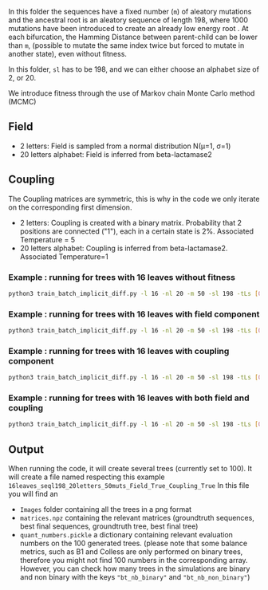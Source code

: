 In this folder the sequences have a fixed number (`m`) of aleatory mutations and the ancestral root is an aleatory sequence of length 198, where 1000 mutations have been introduced to create an already low energy root . At each bifurcation, the Hamming Distance between parent-child can be lower than `m`, (possible to mutate the same index twice but forced to mutate in another state), even without fitness.

In this folder, `sl` has to be 198, and we can either choose an alphabet size of 2, or 20. 

We introduce fitness through the use of Markov chain Monte Carlo method (MCMC)

## Field ##
* 2 letters: Field is sampled from a normal distribution N(µ=1, σ=1)
* 20 letters alphabet: Field is inferred from beta-lactamase2

## Coupling ##
The Coupling matrices are symmetric, this is why in the code we only iterate on the corresponding first dimension.
* 2 letters: Coupling is created with a binary matrix. Probability that 2 positions are connected ("1"), each in a certain state is 2%. Associated Temperature = 5
* 20 letters alphabet: Coupling is inferred from beta-lactamase2. Associated Temperature=1

### Example : running for trees with 16 leaves without fitness ###

```bash
python3 train_batch_implicit_diff.py -l 16 -nl 20 -m 50 -sl 198 -tLs [0,0.005,10,50] -lr 0.1 -lr_seq 0.01 -t float64-multi-init-run -p Batch-Run-Maximum-Parsimony -alt -n "Final Run" -g 0 -e 5000 -ai 1 -ic 50
```

### Example : running for trees with 16 leaves with field component ###

```bash
python3 train_batch_implicit_diff.py -l 16 -nl 20 -m 50 -sl 198 -tLs [0,0.005,10,50] -lr 0.1 -lr_seq 0.01 -field -t float64-multi-init-run -p Batch-Run-Maximum-Parsimony -alt -n "Final Run" -g 0 -e 5000 -ai 1 -ic 50
```

### Example : running for trees with 16 leaves with coupling component ###

```bash
python3 train_batch_implicit_diff.py -l 16 -nl 20 -m 50 -sl 198 -tLs [0,0.005,10,50] -lr 0.1 -lr_seq 0.01 -coupling-t float64-multi-init-run -p Batch-Run-Maximum-Parsimony -alt -n "Final Run" -g 0 -e 5000 -ai 1 -ic 50
```

### Example : running for trees with 16 leaves with both field and coupling ###

```bash
python3 train_batch_implicit_diff.py -l 16 -nl 20 -m 50 -sl 198 -tLs [0,0.005,10,50] -lr 0.1 -lr_seq 0.01 -field -coupling -t float64-multi-init-run -p Batch-Run-Maximum-Parsimony -alt -n "Final Run" -g 0 -e 5000 -ai 1 -ic 50
```
## Output ##
When running the code, it will create several trees (currently set to 100). 
It will create a file named respecting this example `16leaves_seql198_20letters_50muts_Field_True_Coupling_True` 
In this file you will find an 
* `Images` folder containing all the trees in a png format
* `matrices.npz` containing the relevant matrices (groundtruth sequences, best final sequences, groundtruth tree, best final tree)
* `quant_numbers.pickle` a dictionary containing relevant evaluation numbers on the 100 generated trees. (please note that some balance metrics, such as B1 and Colless are only performed on binary trees, therefore you might not find 100 numbers in the corresponding array. However, you can check how many trees in the simulations are binary and non binary with the keys `"bt_nb_binary"` and `"bt_nb_non_binary"`)
